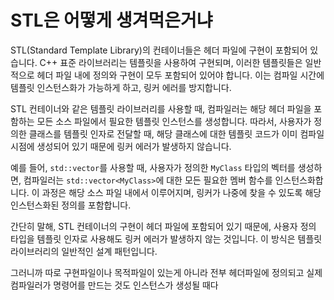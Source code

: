 # STL은 어떻게 생겨먹은거냐

STL(Standard Template Library)의 컨테이너들은 헤더 파일에 구현이 포함되어 있습니다. C++ 표준 라이브러리는 템플릿을 사용하여 구현되며, 이러한 템플릿들은 일반적으로 헤더 파일 내에 정의와 구현이 모두 포함되어 있어야 합니다. 이는 컴파일 시간에 템플릿 인스턴스화가 가능하게 하고, 링커 에러를 방지합니다.

STL 컨테이너와 같은 템플릿 라이브러리를 사용할 때, 컴파일러는 해당 헤더 파일을 포함하는 모든 소스 파일에서 필요한 템플릿 인스턴스를 생성합니다. 따라서, 사용자가 정의한 클래스를 템플릿 인자로 전달할 때, 해당 클래스에 대한 템플릿 코드가 이미 컴파일 시점에 생성되어 있기 때문에 링커 에러가 발생하지 않습니다.

예를 들어, `std::vector`를 사용할 때, 사용자가 정의한 `MyClass` 타입의 벡터를 생성하면, 컴파일러는 `std::vector<MyClass>`에 대한 모든 필요한 멤버 함수를 인스턴스화합니다. 이 과정은 해당 소스 파일 내에서 이루어지며, 링커가 나중에 찾을 수 있도록 해당 인스턴스화된 정의를 포함합니다.

간단히 말해, STL 컨테이너의 구현이 헤더 파일에 포함되어 있기 때문에, 사용자 정의 타입을 템플릿 인자로 사용해도 링커 에러가 발생하지 않는 것입니다. 이 방식은 템플릿 라이브러리의 일반적인 설계 패턴입니다.

 그러니까 따로 구현파일이나 목적파일이 있는게 아니라 전부 헤더파일에 정의되고 실제 컴파일러가 명령어를 만드는 것도 인스턴스가 생성될 때다